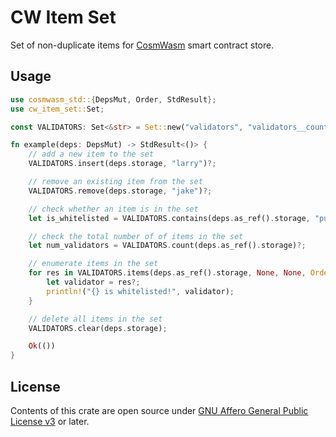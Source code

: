 # CW Item Set

Set of non-duplicate items for [CosmWasm](https://github.com/CosmWasm/cosmwasm) smart contract store.

## Usage

```rust
use cosmwasm_std::{DepsMut, Order, StdResult};
use cw_item_set::Set;

const VALIDATORS: Set<&str> = Set::new("validators", "validators__counter");

fn example(deps: DepsMut) -> StdResult<()> {
    // add a new item to the set
    VALIDATORS.insert(deps.storage, "larry")?;

    // remove an existing item from the set
    VALIDATORS.remove(deps.storage, "jake")?;

    // check whether an item is in the set
    let is_whitelisted = VALIDATORS.contains(deps.as_ref().storage, "pumpkin");

    // check the total number of of items in the set
    let num_validators = VALIDATORS.count(deps.as_ref().storage)?;

    // enumerate items in the set
    for res in VALIDATORS.items(deps.as_ref().storage, None, None, Order::Ascending) {
        let validator = res?;
        println!("{} is whitelisted!", validator);
    }

    // delete all items in the set
    VALIDATORS.clear(deps.storage);

    Ok(())
}
```

## License

Contents of this crate are open source under [GNU Affero General Public License v3](../../LICENSE) or later.
